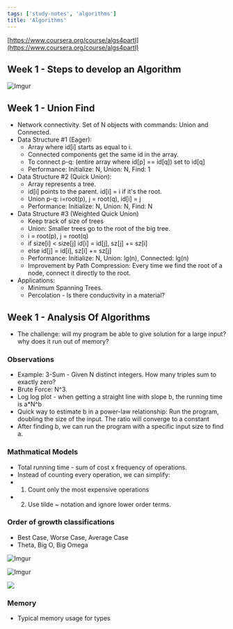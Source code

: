 ```yaml
---
tags: ['study-notes', 'algorithms']
title: 'Algorithms'
---
```

[https://www.coursera.org/course/algs4partI](https://www.coursera.org/course/algs4partI)

## Week 1 - Steps to develop an Algorithm
![Imgur](http://i.imgur.com/8TwMfRE.png)

## Week 1 - Union Find
- Network connectivity. Set of N objects with commands: Union and Connected.
- Data Structure #1 (Eager):
  - Array where id[i] starts as equal to i.
  - Connected components get the same id in the array.
  - To connect p-q: (entire array where id[p] == id[q]) set to id[q]
  - Performance: Initialize: N, Union: N, Find: 1
- Data Structure #2 (Quick Union):
  - Array represents a tree.
  - id[i] points to the parent. id[i] = i if it's the root.
  - Union p-q: i=root(p), j = root(q), id[i] = j
  - Performance: Initialize: N, Union: N, Find: N
- Data Structure #3 (Weighted Quick Union)
  - Keep track of size of trees
  - Union: Smaller trees go to the root of the big tree.
  - i = root(p), j = root(q)
  - if size[i] < size[j] id[i] = id[j], sz[j] += sz[i]
  - else                 id[j] = id[i], sz[i] += sz[j]
  - Performance: Initialize: N, Union: lg(n), Connected: lg(n)
  - Improvement by Path Compression: Every time we find the root of a node, connect it directly to the root.
- Applications:
  - Minimum Spanning Trees.
  - Percolation - Is there conductivity in a material?

## Week 1 - Analysis Of Algorithms
- The challenge: will my program be able to give solution for a large input? why does it run out of memory?

### Observations
- Example: 3-Sum - Given N distinct integers. How many triples sum to exactly zero?
- Brute Force: N^3.
- Log log plot - when getting a straight line with slope b, the running time is a*N^b
- Quick way to estimate b in a power-law relationship: Run the program, doubling the size of the input. The ratio will converge to a constant
- After finding b, we can run the program with a specific input size to find a.

### Mathmatical Models
- Total running time - sum of cost x frequency of operations.
- Instead of counting every operation, we can simplify:
- 1) Count only the most expensive operations
- 2) Use tilde ~ notation and ignore lower order terms.

### Order of growth classifications
- Best Case, Worse Case, Average Case
- Theta, Big O, Big Omega

![Imgur](http://i.imgur.com/fyv3xqJ.png)

![Imgur](http://i.imgur.com/NirOO08.png)

![](http://i.imgur.com/XAfUokS.png)

### Memory
- Typical memory usage for types
